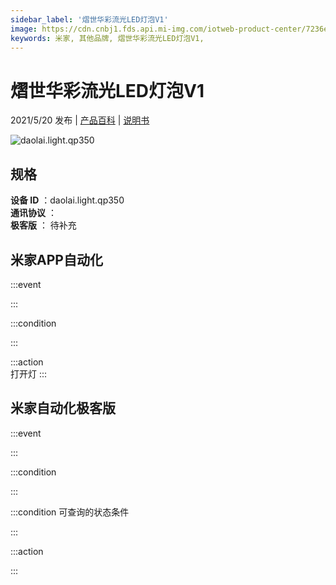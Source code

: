 ```yaml
---
sidebar_label: '熠世华彩流光LED灯泡V1'
image: https://cdn.cnbj1.fds.api.mi-img.com/iotweb-product-center/7236ecf4fc5c9cdab64cb7950eefad6c_168-彩色.png?GalaxyAccessKeyId=AKVGLQWBOVIRQ3XLEW&Expires=9223372036854775807&Signature=gK2tADhd4MitsnQxwYz7sVLjvZo=
keywords: 米家, 其他品牌, 熠世华彩流光LED灯泡V1, 
---
```

# 熠世华彩流光LED灯泡V1

2021/5/20 发布 | [产品百科](https://home.mi.com/webapp/content/baike/product/index.html?model=daolai.light.qp350/) | [说明书](https://home.mi.com/views/introduction.html?model=daolai.light.qp350&region=cn)

![daolai.light.qp350](https://cdn.cnbj1.fds.api.mi-img.com/iotweb-product-center/7236ecf4fc5c9cdab64cb7950eefad6c_168-彩色.png?GalaxyAccessKeyId=AKVGLQWBOVIRQ3XLEW&Expires=9223372036854775807&Signature=gK2tADhd4MitsnQxwYz7sVLjvZo=)

## 规格  
> 
**设备 ID** ：daolai.light.qp350  
**通讯协议** ：  
**极客版**  ： 待补充 


## 米家APP自动化  

:::event  

:::

:::condition  

:::

:::action   
打开灯
:::

## 米家自动化极客版  

:::event  

:::

:::condition  

:::

:::condition 可查询的状态条件  

:::

:::action  

:::

        

